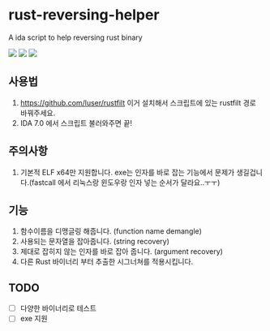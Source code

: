 # rust-reversing-helper

A ida script to help reversing rust binary

![](https://raw.githubusercontent.com/cha5126568/rust-reversing-helper/master/pic/diff_dis.PNG)
![](https://raw.githubusercontent.com/cha5126568/rust-reversing-helper/master/pic/d2.PNG)
![](https://raw.githubusercontent.com/cha5126568/rust-reversing-helper/master/pic/graph.PNG)

## 사용법

1. https://github.com/luser/rustfilt
이거 설치해서 스크립트에 있는 rustfilt 경로 바꿔주세요.
2. IDA 7.0 에서 스크립트 불러와주면 끝!

## 주의사항
1. 기본적 ELF x64만 지원합니다. 
exe는 인자를 바로 잡는 기능에서 문제가 생길겁니다.(fastcall 에서 리눅스랑 윈도우랑 인자 넣는 순서가 달라요..ㅜㅜ)

## 기능
1. 함수이름을 디맹글링 해줍니다. (function name demangle)
2. 사용되는 문자열을 잡아줍니다. (string recovery)
3. 제대로 잡히지 않는 인자를 바로 잡아 줍니다. (argument recovery)
4. 다른 Rust 바이너리 부터 추출한 시그너쳐를 적용시킵니다.
## TODO
- [ ] 다양한 바이너리로 테스트
- [ ] exe 지원
